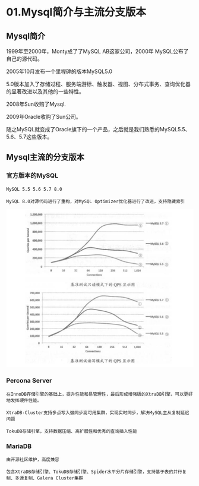 # 01.Mysql简介与主流分支版本


## Mysql简介

1999年至2000年，Monty成了了MySQL AB这家公司，2000年 MySQL公布了自己的源代码。

2005年10月发布一个里程碑的版本MySQL5.0

5.0版本加入了存储过程、服务端游标、触发器、视图、分布式事务、查询优化器的显著改进以及其他的一些特性。

2008年Sun收购了Mysql.

2009年Oracle收购了Sun公司。

随之MySQL就变成了Oracle旗下的一个产品，之后就是我们熟悉的MySQL5.5、5.6、5.7这些版本。


## Mysql主流的分支版本

### 官方版本的MySQL

``` 
MySQL 5.5 5.6 5.7 8.0

MySQL 8.0对源代码进行了重构，对MySQL Optimizer优化器进行了改进，支持隐藏索引
```
![](../../_static/mysql_wangzhe00001.png)


### Percona Server
``` 
在InnoDB存储引擎的基础上，提升性能和易管理性，最后形成增强版的XtraDB引擎，可以更好地发挥硬件性能。

XtraDB-Cluster支持多点写入强同步高可用集群，实现实时同步，解决MySQL主从复制延迟问题

TokuDB存储引擎，支持数据压缩、高扩展性和优秀的查询插入性能

```

### MariaDB

``` 
由开源社区维护，高度兼容

包含XtraDB存储引擎、TokuDB存储引擎、Spider水平分片存储引擎，支持基于表的并行复制、多源复制、Galera Cluster集群
```






















